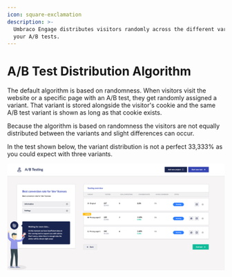 ```yaml
---
icon: square-exclamation
description: >-
  Umbraco Engage distributes visitors randomly across the different variants of
  your A/B tests.
---
```


# A/B Test Distribution Algorithm

The default algorithm is based on randomness. When visitors visit the website or a specific page with an A/B test, they get randomly assigned a variant. That variant is stored alongside the visitor's cookie and the same A/B test variant is shown as long as that cookie exists.

Because the algorithm is based on randomness the visitors are not equally distributed between the variants and slight differences can occur.

In the test shown below, the variant distribution is not a perfect 33,333% as you could expect with three variants.

![An A/B test with three variants where the distribution is not a perfect 33,333%.](../../.gitbook/assets/engage-ab-overview-of-tests.png)
